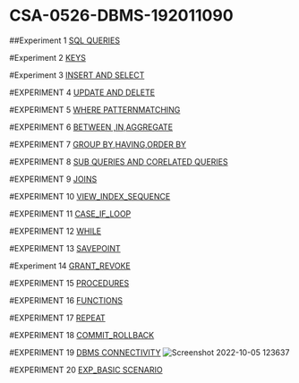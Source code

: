 # CSA-0526-DBMS-192011090

##Experiment 1
[SQL QUERIES](https://github.com/Gowtham152003/CSA-0526-DBMS-192011090/blob/main/EXP%201%20DBMS.txt)

#Experiment 2
[KEYS](https://github.com/Gowtham152003/CSA-0526-DBMS-192011090/blob/main/EXP%202%20DBMS.txt)

#Experiment 3
[INSERT AND SELECT](https://github.com/Gowtham152003/CSA-0526-DBMS-192011090/blob/main/EXP%203%20DBMS.txt)

#EXPERIMENT 4
[UPDATE AND DELETE](https://github.com/Gowtham152003/CSA-0526-DBMS-192011090/blob/main/EXP%204%20DBMS.txt)

#EXPERIMENT 5
[WHERE PATTERNMATCHING](https://github.com/Gowtham152003/CSA-0526-DBMS-192011090/blob/main/EXP%205%20DBMS.txt)

#EXPERIMENT 6
[BETWEEN ,IN,AGGREGATE](https://github.com/Gowtham152003/CSA-0526-DBMS-192011090/blob/main/EXP%206%20DBMS.txt)

#EXPERIMENT 7
[GROUP BY,HAVING,ORDER BY](https://github.com/Gowtham152003/CSA-0526-DBMS-192011090/blob/main/EXP%207%20DBMS.txt)

#EXPERIMENT 8
[SUB QUERIES AND CORELATED QUERIES](https://github.com/Gowtham152003/CSA-0526-DBMS-192011090/blob/main/EXP%208%20DBMS.txt)

#EXPERIMENT 9
[JOINS](https://github.com/Gowtham152003/CSA-0526-DBMS-192011090/blob/main/EXP%209%20DBMS.txt)

#EXPERIMENT 10
[VIEW_INDEX_SEQUENCE](https://github.com/Gowtham152003/CSA-0526-DBMS-192011090/blob/main/EXP%2010%20DBMS.txt)

#EXPERIMENT 11
[CASE_IF_LOOP](https://github.com/Gowtham152003/CSA-0526-DBMS-192011090/blob/main/EXP%2011%20DBMS.txt)

#EXPERIMENT 12
[WHILE](https://github.com/Gowtham152003/CSA-0526-DBMS-192011090/blob/main/EXP%2012%20DBMS.txt)

#EXPERIMENT 13
[SAVEPOINT](https://github.com/Gowtham152003/CSA-0526-DBMS-192011090/blob/main/EXP%2013%20DBMS.txt)

#Experiment 14
[GRANT_REVOKE](https://github.com/Gowtham152003/CSA-0526-DBMS-192011090/blob/main/EXP%2014%20DBMS.txt)

#EXPERIMENT 15
[PROCEDURES](https://github.com/Gowtham152003/CSA-0526-DBMS-192011090/blob/main/EXP%2015%20DBMS.txt)

#EXPERIMENT 16
[FUNCTIONS](https://github.com/Gowtham152003/CSA-0526-DBMS-192011090/blob/main/EXP%2016%20DBMS.txt)

#EXPERIMENT 17
[REPEAT](https://github.com/Gowtham152003/CSA-0526-DBMS-192011090/blob/main/EXP%2017%20DBMS.txt)

#EXPERIMENT 18
[COMMIT_ROLLBACK](https://github.com/Gowtham152003/CSA-0526-DBMS-192011090/blob/main/EXP%2018%20DBMS.txt)

#EXPERIMENT 19
[DBMS CONNECTIVITY](https://github.com/Gowtham152003/CSA-0526-DBMS-192011090/blob/main/EXP%2019%20DBMS.txt)
![Screenshot 2022-10-05 123637](https://user-images.githubusercontent.com/112604105/194001203-fc66db50-d7fc-41d9-ba18-6082616fa7a3.png)

#EXPERIMENT 20
[EXP_BASIC SCENARIO](https://github.com/Gowtham152003/CSA-0526-DBMS-192011090/blob/main/EXP%2020%20EMP%20SCENARIO.txt)

